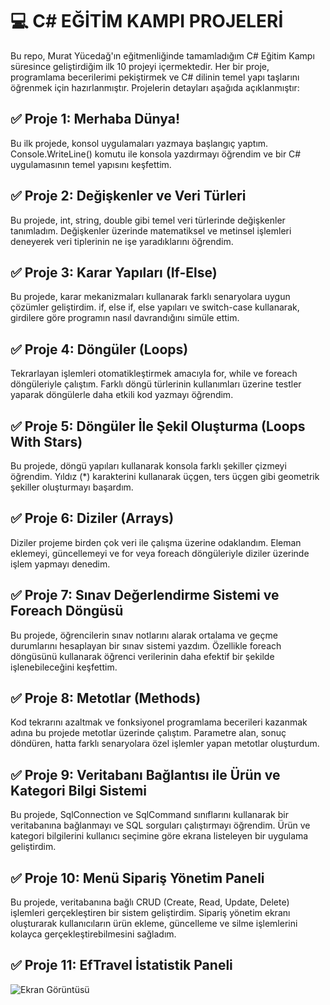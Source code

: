 # 💻 C# EĞİTİM KAMPI PROJELERİ

Bu repo, Murat Yücedağ'ın eğitmenliğinde tamamladığım C# Eğitim Kampı süresince geliştirdiğim ilk 10 projeyi içermektedir. Her bir proje, programlama becerilerimi pekiştirmek ve C# dilinin temel yapı taşlarını öğrenmek için hazırlanmıştır. Projelerin detayları aşağıda açıklanmıştır:

## ✅ Proje 1: Merhaba Dünya!
Bu ilk projede, konsol uygulamaları yazmaya başlangıç yaptım. Console.WriteLine() komutu ile konsola yazdırmayı öğrendim ve bir C# uygulamasının temel yapısını keşfettim. 

## ✅ Proje 2: Değişkenler ve Veri Türleri
Bu projede, int, string, double gibi temel veri türlerinde değişkenler tanımladım. Değişkenler üzerinde matematiksel ve metinsel işlemleri deneyerek veri tiplerinin ne işe yaradıklarını öğrendim. 

## ✅ Proje 3: Karar Yapıları (If-Else)
Bu projede, karar mekanizmaları kullanarak farklı senaryolara uygun çözümler geliştirdim. if, else if, else yapıları ve switch-case kullanarak, girdilere göre programın nasıl davrandığını simüle ettim. 

## ✅ Proje 4: Döngüler (Loops)
Tekrarlayan işlemleri otomatikleştirmek amacıyla for, while ve foreach döngüleriyle çalıştım. Farklı döngü türlerinin kullanımları üzerine testler yaparak döngülerle daha etkili kod yazmayı öğrendim. 

## ✅ Proje 5: Döngüler İle Şekil Oluşturma (Loops With Stars)
Bu projede, döngü yapıları kullanarak konsola farklı şekiller çizmeyi öğrendim. Yıldız (*) karakterini kullanarak üçgen, ters üçgen gibi geometrik şekiller oluşturmayı başardım.

## ✅ Proje 6: Diziler (Arrays)
Diziler projeme birden çok veri ile çalışma üzerine odaklandım. Eleman eklemeyi, güncellemeyi ve for veya foreach döngüleriyle diziler üzerinde işlem yapmayı denedim. 

## ✅ Proje 7: Sınav Değerlendirme Sistemi ve Foreach Döngüsü
Bu projede, öğrencilerin sınav notlarını alarak ortalama ve geçme durumlarını hesaplayan bir sınav sistemi yazdım. Özellikle foreach döngüsünü kullanarak öğrenci verilerinin daha efektif bir şekilde işlenebileceğini keşfettim. 

## ✅ Proje 8: Metotlar (Methods)
Kod tekrarını azaltmak ve fonksiyonel programlama becerileri kazanmak adına bu projede metotlar üzerinde çalıştım. Parametre alan, sonuç döndüren, hatta farklı senaryolara özel işlemler yapan metotlar oluşturdum. 

## ✅ Proje 9: Veritabanı Bağlantısı ile Ürün ve Kategori Bilgi Sistemi
Bu projede, SqlConnection ve SqlCommand sınıflarını kullanarak bir veritabanına bağlanmayı ve SQL sorguları çalıştırmayı öğrendim. Ürün ve kategori bilgilerini kullanıcı seçimine göre ekrana listeleyen bir uygulama geliştirdim. 

## ✅ Proje 10: Menü Sipariş Yönetim Paneli
Bu projede, veritabanına bağlı CRUD (Create, Read, Update, Delete) işlemleri gerçekleştiren bir sistem geliştirdim. Sipariş yönetim ekranı oluşturarak kullanıcıların ürün ekleme, güncelleme ve silme işlemlerini kolayca gerçekleştirebilmesini sağladım. 

## ✅ Proje 11: EfTravel İstatistik Paneli
![Ekran Görüntüsü](./images/screenshot.png "Örnek Ekran Görüntüsü")
